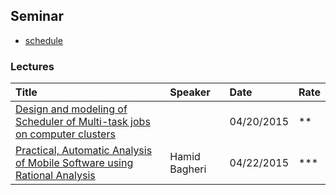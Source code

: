 ## Seminar

- [schedule](http://cs.gmu.edu/~setia/seminar-list.html)

### Lectures
| Title| Speaker| Date| Rate|
|:----|:---|:----|:---|
|[Design and modeling of Scheduler of Multi-task jobs on computer clusters](schedule-mp.md)| |04/20/2015|**|
|[Practical, Automatic Analysis of Mobile Software using Rational Analysis](software-rational-logic.md)|Hamid Bagheri| 04/22/2015| ***|
